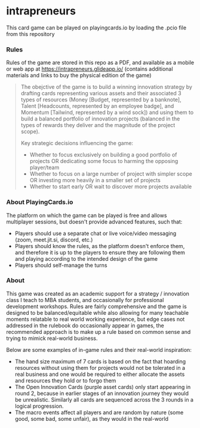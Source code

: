 # intrapreneurs

This card game can be played on playingcards.io by loading the .pcio file from this repository

### Rules

Rules of the game are stored in this repo as a PDF, and available as a mobile or web app at https://intrapreneurs.glideapp.io/ (contains additional materials and links to buy the physical edition of the game)

> The obejctive of the game is to build a winning innovation strategy by drafting cards representing various assets and their associated 3 types of resources (Money [Budget, represented by a banknote], Talent [Headcounts, represented by an employee badge], and Momentum [Tailwind, represented by a wind sock]) and using them to build a balanced portfolio of innovation projects (balanced in the types of rewards they deliver and the magnitude of the project scope).
>
> Key strategic decisions influencing the game:
>  - Whether to focus exclusively on building a good portfolio of projects OR dedicating some focus to harming the opposing player/team
>  - Whether to focus on a large number of project with simpler scope OR investing more heavily in a smaller set of projects
>  - Whether to start early OR wait to discover more projects available

### About PlayingCards.io

The platform on which the game can be played is free and allows multiplayer sessions, but doesn't provide advanced features, such that:
 - Players should use a separate chat or live voice/video messaging (zoom, meet.jit.si, discord, etc.)
 - Players should know the rules, as the platform doesn't enforce them, and therefore it is up to the players to ensure they are following them and playing according to the intended design of the game
 - Players should self-manage the turns

### About

This game was created as an academic support for a strategy / innovation class I teach to MBA students, and occasionally for professional development workshops. Rules are fairly comprehensive and the game is designed to be balanced/equitable while also allowing for many teachable moments relatable to real world working experience, but edge cases not addressed in the rulebook do occasionally appear in games, the recommended approach is to make up a rule based on common sense and trying to mimick real-world business.

Below are some examples of in-game rules and their real-world inspiration:
 - The hand size maximum of 7 cards is based on the fact that hoarding resources without using them for projects would not be tolerated in a real business and one would be required to either allocate the assets and resources they hold or to forgo them
 - The Open Innovation Cards (purple asset cards) only start appearing in round 2, because in earlier stages of an innovation journey they would be unrealistic. Similarly all cards are sequenced across the 3 rounds in a logical progression.
 - The macro events affect all players and are random by nature (some good, some bad, some unfair), as they would in the real-world
